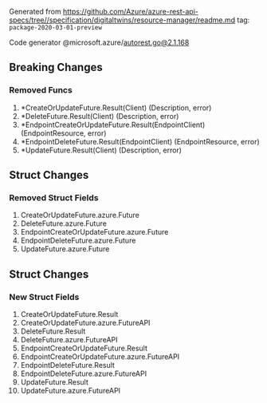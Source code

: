 Generated from https://github.com/Azure/azure-rest-api-specs/tree//specification/digitaltwins/resource-manager/readme.md tag: `package-2020-03-01-preview`

Code generator @microsoft.azure/autorest.go@2.1.168

## Breaking Changes

### Removed Funcs

1. *CreateOrUpdateFuture.Result(Client) (Description, error)
1. *DeleteFuture.Result(Client) (Description, error)
1. *EndpointCreateOrUpdateFuture.Result(EndpointClient) (EndpointResource, error)
1. *EndpointDeleteFuture.Result(EndpointClient) (EndpointResource, error)
1. *UpdateFuture.Result(Client) (Description, error)

## Struct Changes

### Removed Struct Fields

1. CreateOrUpdateFuture.azure.Future
1. DeleteFuture.azure.Future
1. EndpointCreateOrUpdateFuture.azure.Future
1. EndpointDeleteFuture.azure.Future
1. UpdateFuture.azure.Future

## Struct Changes

### New Struct Fields

1. CreateOrUpdateFuture.Result
1. CreateOrUpdateFuture.azure.FutureAPI
1. DeleteFuture.Result
1. DeleteFuture.azure.FutureAPI
1. EndpointCreateOrUpdateFuture.Result
1. EndpointCreateOrUpdateFuture.azure.FutureAPI
1. EndpointDeleteFuture.Result
1. EndpointDeleteFuture.azure.FutureAPI
1. UpdateFuture.Result
1. UpdateFuture.azure.FutureAPI
